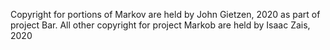 Copyright for portions of Markov are held by John Gietzen, 2020  as part of project Bar. All other copyright for project Markob are held by Isaac Zais, 2020
